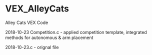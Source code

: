 # VEX_AlleyCats
Alley Cats VEX Code

2018-10-23 Competition.c - applied competition template, integrated methods for autonomous & arm placement

2018-10-23.c - orignal file
